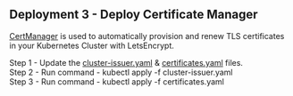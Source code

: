 ## Deployment 3 - Deploy Certificate Manager
[CertManager](https://github.com/jetstack/cert-manager) is used to automatically provision and renew TLS certificates in your Kubernetes Cluster with LetsEncrypt.

Step 1 - Update the [cluster-issuer.yaml](https://github.com/cloudpea/Kubernetes/blob/master/cert-manager/cluster-issuer.yaml) & [certificates.yaml](https://github.com/cloudpea/Kubernetes/blob/master/cert-manager/certificates.yaml) files.  
Step 2 - Run command - kubectl apply -f cluster-issuer.yaml  
Step 3 - Run command - kubectl apply -f certificates.yaml